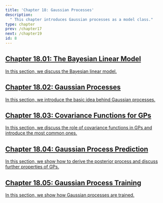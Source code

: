```yaml
---
title: 'Chapter 18: Gaussian Processes'
description:
  " This chapter introduces Gaussian processes as a model class." 
type: chapter
prev: /chapter17
next: /chapter19
id: 8
---
```



<section class="c72e2d57">
  <h2 class="_5e0ebe7a">
  <a class="_46224d00 _7e2d93b5" href="/chapter18-01-gp-bayes-lm">Chapter 18.01: The Bayesian Linear Model</a>

  </h2>
  <p class="de526628">
  <a class="_46224d00 _7e2d93b5" href="/chapter18-01-gp-bayes-lm"> In this section, we discuss the Bayesian linear model. </a>
  </p>
</section>





<section class="c72e2d57">
  <h2 class="_5e0ebe7a">
  <a class="_46224d00 _7e2d93b5" href="/chapter18-02-gp-basic">Chapter 18.02: Gaussian Processes</a>

  </h2>
  <p class="de526628">
  <a class="_46224d00 _7e2d93b5" href="/chapter18-02-gp-basic"> In this section, we introduce the basic idea behind Gaussian processes. </a>
  </p>
</section>





<section class="c72e2d57">
  <h2 class="_5e0ebe7a">
  <a class="_46224d00 _7e2d93b5" href="/chapter18-03-gp-covariance">Chapter 18.03: Covariance Functions for GPs</a>

  </h2>
  <p class="de526628">
  <a class="_46224d00 _7e2d93b5" href="/chapter18-03-gp-covariance"> In this section, we discuss the role of covariance functions in GPs and introduce the most common ones. </a>
  </p>
</section>





<section class="c72e2d57">
  <h2 class="_5e0ebe7a">
  <a class="_46224d00 _7e2d93b5" href="/chapter18-04-gp-prediction">Chapter 18.04: Gaussian Process Prediction</a>

  </h2>
  <p class="de526628">
  <a class="_46224d00 _7e2d93b5" href="/chapter18-04-gp-prediction"> In this section, we show how to derive the posterior process and discuss further properties of GPs. </a>
  </p>
</section>





<section class="c72e2d57">
  <h2 class="_5e0ebe7a">
  <a class="_46224d00 _7e2d93b5" href="/chapter18-05-gp-training">Chapter 18.05: Gaussian Process Training</a>

  </h2>
  <p class="de526628">
  <a class="_46224d00 _7e2d93b5" href="/chapter18-05-gp-training"> In this section, we show how Gaussian processes are trained. </a>
  </p>
</section>




